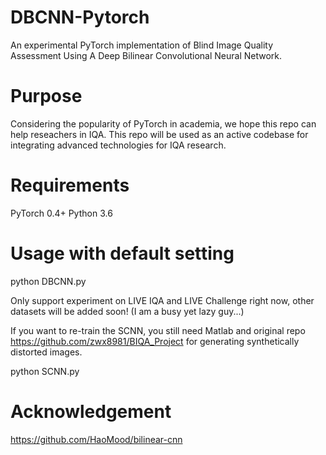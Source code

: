 # DBCNN-Pytorch
An experimental PyTorch implementation of Blind Image Quality Assessment Using A Deep Bilinear Convolutional Neural Network.

# Purpose
Considering the popularity of PyTorch in academia, we hope this repo can help reseachers in IQA.
This repo will be used as an active codebase for integrating advanced technologies for IQA research.  

# Requirements
PyTorch 0.4+
Python 3.6

# Usage with default setting
python DBCNN.py

Only support experiment on LIVE IQA and LIVE Challenge right now, other datasets will be added soon! (I am a busy yet lazy guy...)

If you want to re-train the SCNN, you still need Matlab and original repo https://github.com/zwx8981/BIQA_Project for generating synthetically distorted images.

python SCNN.py

# Acknowledgement
https://github.com/HaoMood/bilinear-cnn


